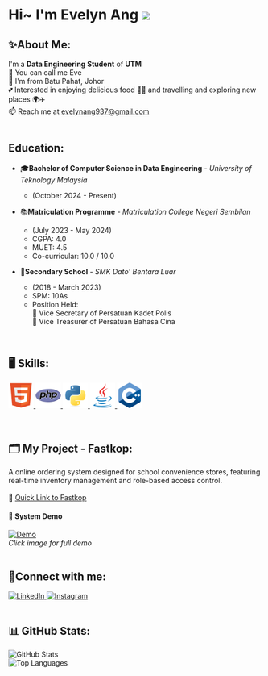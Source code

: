 # Hi~ I'm Evelyn Ang ![](https://user-images.githubusercontent.com/18350557/176309783-0785949b-9127-417c-8b55-ab5a4333674e.gif) 


## ✨About Me:
I'm a **Data Engineering Student** of **UTM**
<br>
💃 You can call me Eve <br>
🌱 I'm from Batu Pahat, Johor <br>
💕 Interested in enjoying delicious food 🍜🍰 and travelling and exploring new places 🌍✈️ <br>
📫 Reach me at evelynang937@gmail.com<br>
<br>
## Education:
- 🎓**Bachelor of Computer Science in Data Engineering** - *University of Teknology Malaysia*
  - (October 2024 - Present)
 
- 📚**Matriculation Programme** - *Matriculation College Negeri Sembilan*
    - (July 2023 - May 2024)
    - CGPA: 4.0
    - MUET: 4.5
    - Co-curricular: 10.0 / 10.0

- 🏫**Secondary School** - *SMK Dato' Bentara Luar*
  - (2018 - March 2023)
  - SPM: 10As
  - Position Held: <br>
                    📌 Vice Secretary of Persatuan Kadet Polis <br>
                    📌 Vice Treasurer of Persatuan Bahasa Cina

<br>

## 🖥️ Skills:
<a href="https://developer.mozilla.org/en-US/docs/Web/HTML">
  <img src="https://raw.githubusercontent.com/devicons/devicon/master/icons/html5/html5-original.svg" alt="HTML" width="50" height="50" />
</a>
<a href="https://www.php.net/">
  <img src="https://raw.githubusercontent.com/devicons/devicon/master/icons/php/php-original.svg" alt="PHP" width="50" height="50" />
</a>
<a href="https://www.python.org/">
  <img src="https://raw.githubusercontent.com/devicons/devicon/master/icons/python/python-original.svg" alt="Python" width="50" height="50" />
</a>
<a href="https://www.java.com/">
  <img src="https://raw.githubusercontent.com/devicons/devicon/master/icons/java/java-original.svg" alt="Java" width="50" height="50" />
</a>
<a href="https://isocpp.org/">
  <img src="https://raw.githubusercontent.com/devicons/devicon/master/icons/cplusplus/cplusplus-original.svg" alt="C++" width="50" height="50" />
</a>
<br><br><br>

## 🗂️ My Project - Fastkop: 
A online ordering system designed for school convenience stores, featuring real-time inventory management and role-based access control. <br><br>
🔗 [Quick Link to Fastkop](https://github.com/evelyn2307/Fastkop)
#### 🎥 System Demo
[![Demo](https://img.youtube.com/vi/9sPRr0XtXxg/0.jpg)](https://www.youtube.com/watch?v=9sPRr0XtXxg)  
*Click image for full demo*<br><br>



## 🔗Connect with me:
<a href="https://www.linkedin.com/in/evelyn-ang-749569266/" target="_blank">
  <img src="https://upload.wikimedia.org/wikipedia/commons/c/ca/LinkedIn_logo_initials.png" alt="LinkedIn" width="40" height="40">
</a>

<a href="https://www.instagram.com/evelynnn_723/" target="_blank">
  <img src="https://upload.wikimedia.org/wikipedia/commons/9/95/Instagram_logo_2022.svg" alt="Instagram" width="40" height="40">
</a>
<br>
<br>

## 📊 GitHub Stats:
![GitHub Stats](https://github-readme-stats.vercel.app/api?username=evelyn2307&show_icons=true&theme=dark) <br>
![Top Languages](https://github-readme-stats.vercel.app/api/top-langs/?username=evelyn2307&layout=compact&theme=dark&hide=hack) <br><br>
<br>
